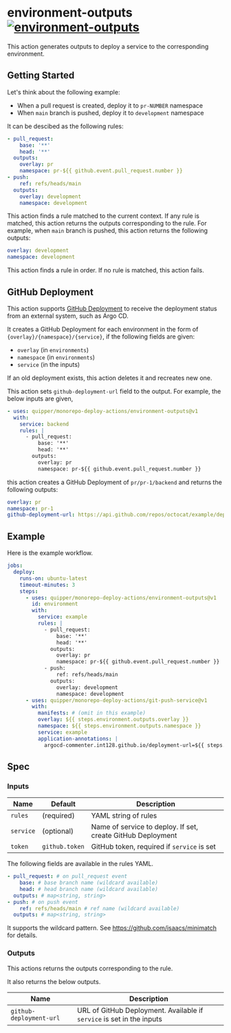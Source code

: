# environment-outputs [![environment-outputs](https://github.com/quipper/monorepo-deploy-actions/actions/workflows/environment-outputs.yaml/badge.svg)](https://github.com/quipper/monorepo-deploy-actions/actions/workflows/environment-outputs.yaml)

This action generates outputs to deploy a service to the corresponding environment.

## Getting Started

Let's think about the following example:

- When a pull request is created, deploy it to `pr-NUMBER` namespace
- When `main` branch is pushed, deploy it to `development` namespace

It can be descibed as the following rules:

```yaml
- pull_request:
    base: '**'
    head: '**'
  outputs:
    overlay: pr
    namespace: pr-${{ github.event.pull_request.number }}
- push:
    ref: refs/heads/main
  outputs:
    overlay: development
    namespace: development
```

This action finds a rule matched to the current context.
If any rule is matched, this action returns the outputs corresponding to the rule.
For example, when `main` branch is pushed, this action returns the following outputs:

```yaml
overlay: development
namespace: development
```

This action finds a rule in order.
If no rule is matched, this action fails.

## GitHub Deployment

This action supports [GitHub Deployment](https://docs.github.com/en/rest/deployments/deployments) to receive the deployment status from an external system, such as Argo CD.

It creates a GitHub Deployment for each environment in the form of `{overlay}/{namespace}/{service}`,
if the following fields are given:

- `overlay` (in `environments`)
- `namespace` (in `environments`)
- `service` (in the inputs)

If an old deployment exists, this action deletes it and recreates new one.

This action sets `github-deployment-url` field to the output.
For example, the below inputs are given,

```yaml
- uses: quipper/monorepo-deploy-actions/environment-outputs@v1
  with:
    service: backend
    rules: |
      - pull_request:
          base: '**'
          head: '**'
        outputs:
          overlay: pr
          namespace: pr-${{ github.event.pull_request.number }}
```

this action creates a GitHub Deployment of `pr/pr-1/backend` and returns the following outputs:

```yaml
overlay: pr
namespace: pr-1
github-deployment-url: https://api.github.com/repos/octocat/example/deployments/1
```

## Example

Here is the example workflow.

```yaml
jobs:
  deploy:
    runs-on: ubuntu-latest
    timeout-minutes: 3
    steps:
      - uses: quipper/monorepo-deploy-actions/environment-outputs@v1
        id: environment
        with:
          service: example
          rules: |
            - pull_request:
                base: '**'
                head: '**'
              outputs:
                overlay: pr
                namespace: pr-${{ github.event.pull_request.number }}
            - push:
                ref: refs/heads/main
              outputs:
                overlay: development
                namespace: development
      - uses: quipper/monorepo-deploy-actions/git-push-service@v1
        with:
          manifests: # (omit in this example)
          overlay: ${{ steps.environment.outputs.overlay }}
          namespace: ${{ steps.environment.outputs.namespace }}
          service: example
          application-annotations: |
            argocd-commenter.int128.github.io/deployment-url=${{ steps.environment.outputs.github-deployment-url }}
```

## Spec

### Inputs

| Name      | Default        | Description                                                 |
| --------- | -------------- | ----------------------------------------------------------- |
| `rules`   | (required)     | YAML string of rules                                        |
| `service` | (optional)     | Name of service to deploy. If set, create GitHub Deployment |
| `token`   | `github.token` | GitHub token, required if `service` is set                  |

The following fields are available in the rules YAML.

```yaml
- pull_request: # on pull_request event
    base: # base branch name (wildcard available)
    head: # head branch name (wildcard available)
  outputs: # map<string, string>
- push: # on push event
    ref: refs/heads/main # ref name (wildcard available)
  outputs: # map<string, string>
```

It supports the wildcard pattern.
See https://github.com/isaacs/minimatch for details.

### Outputs

This actions returns the outputs corresponding to the rule.

It also returns the below outputs.

| Name                    | Description                                                           |
| ----------------------- | --------------------------------------------------------------------- |
| `github-deployment-url` | URL of GitHub Deployment. Available if `service` is set in the inputs |
